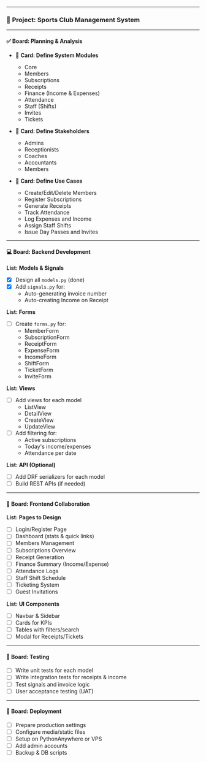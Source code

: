 
---

### 🧠 **Project: Sports Club Management System**

---

#### ✅ **Board: Planning & Analysis**
- 📌 **Card: Define System Modules**
  - Core
  - Members
  - Subscriptions
  - Receipts
  - Finance (Income & Expenses)
  - Attendance
  - Staff (Shifts)
  - Invites
  - Tickets

- 📌 **Card: Define Stakeholders**
  - Admins
  - Receptionists
  - Coaches
  - Accountants
  - Members

- 📌 **Card: Define Use Cases**
  - Create/Edit/Delete Members
  - Register Subscriptions
  - Generate Receipts
  - Track Attendance
  - Log Expenses and Income
  - Assign Staff Shifts
  - Issue Day Passes and Invites

---

#### 💻 **Board: Backend Development**

**List: Models & Signals**
- [x] Design all `models.py` (done)
- [x] Add `signals.py` for:
  - Auto-generating invoice number
  - Auto-creating Income on Receipt

**List: Forms**
- [ ] Create `forms.py` for:
  - MemberForm
  - SubscriptionForm
  - ReceiptForm
  - ExpenseForm
  - IncomeForm
  - ShiftForm
  - TicketForm
  - InviteForm

**List: Views**
- [ ] Add views for each model
  - ListView
  - DetailView
  - CreateView
  - UpdateView
- [ ] Add filtering for:
  - Active subscriptions
  - Today's income/expenses
  - Attendance per date

**List: API (Optional)**
- [ ] Add DRF serializers for each model
- [ ] Build REST APIs (if needed)

---

#### 🎨 **Board: Frontend Collaboration**

**List: Pages to Design**
- [ ] Login/Register Page
- [ ] Dashboard (stats & quick links)
- [ ] Members Management
- [ ] Subscriptions Overview
- [ ] Receipt Generation
- [ ] Finance Summary (Income/Expense)
- [ ] Attendance Logs
- [ ] Staff Shift Schedule
- [ ] Ticketing System
- [ ] Guest Invitations

**List: UI Components**
- [ ] Navbar & Sidebar
- [ ] Cards for KPIs
- [ ] Tables with filters/search
- [ ] Modal for Receipts/Tickets

---

#### 🧪 **Board: Testing**
- [ ] Write unit tests for each model
- [ ] Write integration tests for receipts & income
- [ ] Test signals and invoice logic
- [ ] User acceptance testing (UAT)

---

#### 🚀 **Board: Deployment**
- [ ] Prepare production settings
- [ ] Configure media/static files
- [ ] Setup on PythonAnywhere or VPS
- [ ] Add admin accounts
- [ ] Backup & DB scripts
